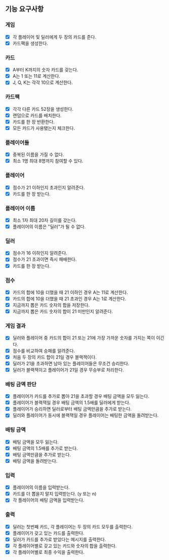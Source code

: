 ## 기능 요구사항

### 게임

- [x] 각 플레이어 및 딜러에게 두 장의 카드를 준다.
- [x] 카드팩을 생성한다.

### 카드

- [x] A부터 K까지의 숫자 카드를 갖는다.
- [x] A는 1 또는 11로 계산한다.
- [x] J, Q, K는 각각 10으로 계산한다.

### 카드팩

- [x] 각각 다른 카드 52장을 생성한다.
- [x] 랜덤으로 카드를 배치한다.
- [x] 카드를 한 장 반환한다.
- [x] 모든 카드가 사용됐는지 체크한다.

### 플레이어들

- [x] 중복된 이름을 가질 수 없다.
- [x] 최소 1명 최대 8명까지 참여할 수 있다.

### 플레이어

- [x] 점수가 21 이하인지 초과인지 알려준다.
- [x] 카드를 한 장 받는다.

### 플레이어 이름

- [x] 최소 1자 최대 20자 길이를 갖는다.
- [x] 플레이어의 이름은 "딜러"가 될 수 없다.

### 딜러

- [x] 점수가 16 이하인지 알려준다.
- [x] 점수가 21 초과이면 즉시 패배한다.
- [x] 카드를 한 장 받는다.

### 점수

- [x] 카드의 합에 10을 더했을 때 21 이하인 경우 A는 11로 계산한다.
- [x] 카드의 합에 10을 더했을 때 21 초과인 경우 A는 1로 계산한다.
- [x] 지금까지 뽑은 카드 숫자의 합을 저장한다.
- [x] 지금까지 뽑은 카드 숫자의 합이 21 미만인지 알려준다.

### 게임 결과

- [x] 딜러와 플레이어 중 카드의 합이 21 또는 21에 가장 가까운 숫자를 가지는 쪽이 이긴다.
- [x] 점수를 비교하여 승패를 알려준다.
- [x] 처음 두 장의 카드 합이 21일 경우 블랙잭이다.
- [x] 딜러가 21을 초과하면 남아 있는 플레이어들은 무조건 승리한다.
- [x] 딜러가 블랙잭이고 플레이어가 21일 경우 무승부로 처리한다.

### 배팅 금액 판단

- [x] 플레이어가 카드를 추가로 뽑아 21을 초과할 경우 배팅 금액을 모두 잃는다.
- [x] 플레이어가 블랙잭일 경우 배팅 금액의 1.5배를 딜러에게 받는다.
- [x] 플레이어가 승리하면 딜러로부터 배팅 금액만큼을 추가로 받는다.
- [x] 딜러와 플레이어가 동시에 블랙잭일 경우 플레이어는 배팅한 금액을 돌려받는다.

### 배팅 금액

- [x] 배팅 금액을 모두 잃는다.
- [x] 배팅 금액의 1.5배를 추가로 받는다.
- [x] 배팅 금액만큼을 추가로 받는다.
- [x] 배팅 금액을 돌려받는다.

### 입력

- [x] 플레이어의 이름을 입력받는다.
- [x] 카드를 더 뽑을지 말지 입력받는다. (y 또는 n)
- [x] 각 플레이어의 배팅 금액을 입력받는다.

### 출력

- [x] 딜러는 첫번째 카드, 각 플레이어는 두 장의 카드 모두를 출력한다.
- [x] 플레이어가 갖고 있는 카드를 출력한다.
- [x] 딜러가 카드를 추가로 받았다는 메시지를 출력한다.
- [x] 각 플레이어별로 갖고 있는 카드와 숫자의 합을 출력한다.
- [x] 각 플레이어별로 최종 수익을 출력한다.
